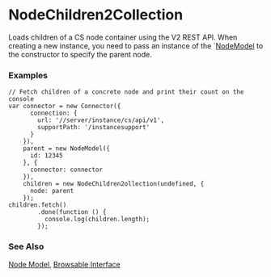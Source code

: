 # NodeChildren2Collection

Loads children of a CS node container using the V2 REST API. When creating
a new instance, you need to pass an instance of the `[NodeModel](node.model.md)
to the constructor to specify the parent node.

### Examples

```
// Fetch children of a concrete node and print their count on the console
var connector = new Connector({
      connection: {
        url: '//server/instance/cs/api/v1',
        supportPath: '/instancesupport'
      }
    }),
    parent = new NodeModel({
      id: 12345
    }, {
      connector: connector
    }),
    children = new NodeChildren2ollection(undefined, {
      node: parent
    });
children.fetch()
        .done(function () {
          console.log(children.length);
        });
```

### See Also

[Node Model](node.model.md),
[Browsable Interface](../browsable/browsable.md)
